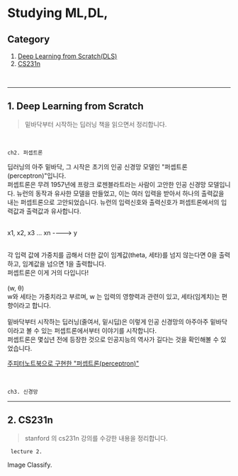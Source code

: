 # Studying ML,DL,

## Category
1. [Deep Learning from Scratch(DLS)](https://github.com/minji2744/study/README.md/#deep-learning-from-scratch)
2. [CS231n](https://github.com/minji2744/study/README.md/#cs231n)

<br/>

<hr/>

## 1. Deep Learning from Scratch
> 밑바닥부터 시작하는 딥러닝 책을 읽으면서 정리합니다.  
<br/>

    ch2. 퍼셉트론

딥러닝의 아주 밑바닥, 그 시작은 초기의 인공 신경망 모델인 "퍼셉트론(perceptron)"입니다.    
퍼셉트론은 무려 1957년에 프랑크 로젠블라트라는 사람이 고안한 인공 신경망 모델입니다. 뉴런의 동작과 유사한 모델을 만들었고, 이는 여러 입력을 받아서 하나의 출력값을 내는 퍼셉트론으로 고안되었습니다. 뉴런의 입력신호와 출력신호가 퍼셉트론에서의 입력값과 출력값과 유사합니다.    
<br/>

x1, x2, x3 ... xn ----> y
<br/>
<br/>

각 입력 값에 가중치를 곱해서 더한 값이 임계값(theta, 세타)를 넘지 않는다면 0을 출력하고, 임계값을 넘으면 1을 출력합니다.   
퍼셉트론은 이게 거의 다입니다!    
<br/>
(w, θ)
<br/>
w와 세타는 가중치라고 부르며, w 는 입력의 영향력과 관련이 있고, 세타(임계치)는 편향이라고 합니다.     
<br/>
밑바닥부터 시작하는 딥러닝(줄여서, 밑시딥)은 이렇게 인공 신경망의 아주아주 밑바닥이라고 볼 수 있는 퍼셉트론에서부터 이야기를 시작합니다.      
퍼셉트론은 몇십년 전에 등장한 것으로 인공지능의 역사가 길다는 것을 확인해볼 수 있었습니다.      

[주피터노트북으로 구현한 "퍼셉트론(perceptron)"](https://github.com/minji2744/study/blob/d4b25f6067ef05f5da9613f46b24b2332aaed46c/Deep%20Learning%20from%20Scratch(DLS)/perceptron.ipynb)

<br/>

    ch3. 신경망


<hr/>

## 2. CS231n
> stanford 의 cs231n 강의를 수강한 내용을 정리합니다.

     lecture 2.
Image Classify.
